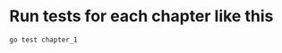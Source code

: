 Run tests for each chapter like this
====================================

```
go test chapter_1
```
